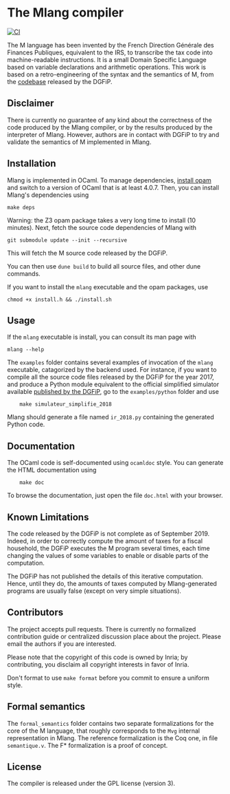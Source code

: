 # The Mlang compiler

[![CI](https://gitlab.inria.fr/verifisc/mlang/badges/master/pipeline.svg)](https://gitlab.inria.fr/verifisc/mlang/-/commits/master)

The M language has been invented by the French Direction Générale des Finances
Publiques, equivalent to the IRS, to transcribe the tax code into machine-readable
instructions. It is a small Domain Specific Language based on variable
declarations and arithmetic operations. This work is based on a retro-engineering
of the syntax and the semantics of M, from the [codebase](https://framagit.org/dgfip/ir-calcul)
released by the DGFiP.

## Disclaimer

There is currently no guarantee of any kind about the correctness of the code
produced by the Mlang compiler, or by the results produced by the interpreter of
Mlang. However, authors are in contact with DGFiP to try and validate the
semantics of M implemented in Mlang.

## Installation

Mlang is implemented in OCaml. To manage dependencies,
[install opam](https://opam.ocaml.org/doc/Install.html) and switch to a version
of OCaml that is at least 4.0.7. Then, you can install Mlang's dependencies using

    make deps

Warning: the Z3 opam package takes a very long time to install (10 minutes).
Next, fetch the source code dependencies of Mlang with

    git submodule update --init --recursive

This will fetch the M source code released by the DGFiP.

You can then use `dune build` to build all source files, and other dune commands.

If you want to install the `mlang` executable and the opam packages, use

    chmod +x install.h && ./install.sh

## Usage

If the `mlang` executable is install, you can consult its man page with

    mlang --help

The `examples` folder  contains several examples of invocation of the `mlang` executable,
catagorized by the backend used. For instance, if you want to
compile all the source code files released by the DGFiP for the year 2017,
and produce a Python module equivalent to the official simplified simulator available
[published by the DGFiP](https://www3.impots.gouv.fr/simulateur/calcul_impot/2018/simplifie/index.htm),
go to the `examples/python` folder and use

        make simulateur_simplifie_2018

Mlang should generate a file named `ir_2018.py` containing the generated Python code.

## Documentation

The OCaml code is self-documented using `ocamldoc` style. You can generate the HTML
documentation using

        make doc

To browse the documentation, just open the file `doc.html` with your browser.

## Known Limitations

The code released by the DGFiP is not complete as of September 2019. Indeed,
in order to correctly compute the amount of taxes for a fiscal household, the DGFiP
executes the M program several times, each time changing the values of some variables
to enable or disable parts of the computation.

The DGFiP has not published the details of this iterative computation. Hence,
until they do, the amounts of taxes computed by Mlang-generated programs are usually
false (except on very simple situations).

## Contributors

The project accepts pull requests. There is currently no formalized contribution
guide or centralized discussion place about the project. Please email the authors
if you are interested.

Please note that the copyright of this code is owned by Inria; by contributing,
you disclaim all copyright interests in favor of Inria.

Don't format to use `make format` before you commit to ensure a uniform style.

## Formal semantics

The `formal_semantics` folder contains two separate formalizations for the core of the
M language, that roughly corresponds to the `Mvg` internal representation in Mlang.
The reference formalization is the Coq one, in file `semantique.v`. The F* formalization
is a proof of concept.

## License

The compiler is released under the GPL license (version 3).
